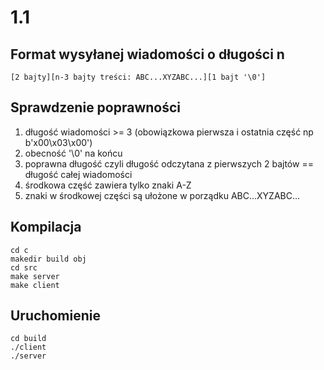 # 1.1
## Format wysyłanej wiadomości o długości n
    [2 bajty][n-3 bajty treści: ABC...XYZABC...][1 bajt '\0']

## Sprawdzenie poprawności
    
1. długość wiadomości >= 3 (obowiązkowa pierwsza i ostatnia część np b'x00\x03\x00')
2. obecność '\0' na końcu
3. poprawna długość czyli długość odczytana z pierwszych 2 bajtów == długość całej wiadomości
4. środkowa część zawiera tylko znaki A-Z
5. znaki w środkowej części są ułożone w porządku ABC...XYZABC...

## Kompilacja
    cd c
    makedir build obj
    cd src
    make server
    make client

## Uruchomienie
    cd build
    ./client
    ./server
